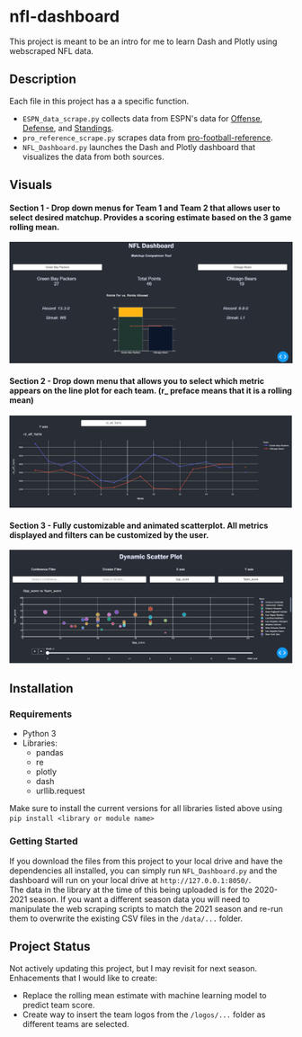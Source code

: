 # nfl-dashboard
This project is meant to be an intro for me to learn Dash and Plotly using webscraped NFL data.

## Description
Each file in this project has a a specific function.
* ```ESPN_data_scrape.py```  collects data from ESPN's data for [Offense](https://www.espn.in/nfl/stats/team/_/stat/total), [Defense](https://www.espn.com/nfl/stats/team/_/view/defense), and [Standings](https://www.espn.com/nfl/standings/_/group/league).
* ```pro_reference_scrape.py``` scrapes data from [pro-football-reference](https://www.pro-football-reference.com/teams/GNB).
* ```NFL_Dashboard.py``` launches the Dash and Plotly dashboard that visualizes the data from both sources.

## Visuals
#### Section 1 - Drop down menus for Team 1 and Team 2 that allows user to select desired matchup. Provides a scoring estimate based on the 3 game rolling mean.
![Section 1 of the dashboard](/images/Section1.JPG)
#### Section 2 - Drop down menu that allows you to select which metric appears on the line plot for each team. (r_ preface means that it is a rolling mean)
![Section 2 of the dashboard](/images/Section2.JPG)
#### Section 3 - Fully customizable and animated scatterplot. All metrics displayed and filters can be customized by the user.
![Section 3 of the dashboard](/images/Section3.JPG)

## Installation
### Requirements 
* Python 3
* Libraries:
  * pandas
  * re
  * plotly
  * dash
  * urllib.request

Make sure to install the current versions for all libraries listed above using ```pip install <library or module name>```
### Getting Started
If you download the files from this project to your local drive and have the dependencies all installed, you can simply run ```NFL_Dashboard.py``` and the dashboard will run on your local drive at ```http://127.0.0.1:8050/```.\
The data in the library at the time of this being uploaded is for the 2020-2021 season. If you want a different season data you will need to manipulate the web scraping scripts to match the 2021 season and re-run them to overwrite the existing CSV files in the ```/data/...``` folder.

## Project Status
Not actively updating this project, but I may revisit for next season. Enhacements that I would like to create:
* Replace the rolling mean estimate with machine learning model to predict team score.
* Create way to insert the team logos from the ```/logos/...``` folder as different teams are selected.

